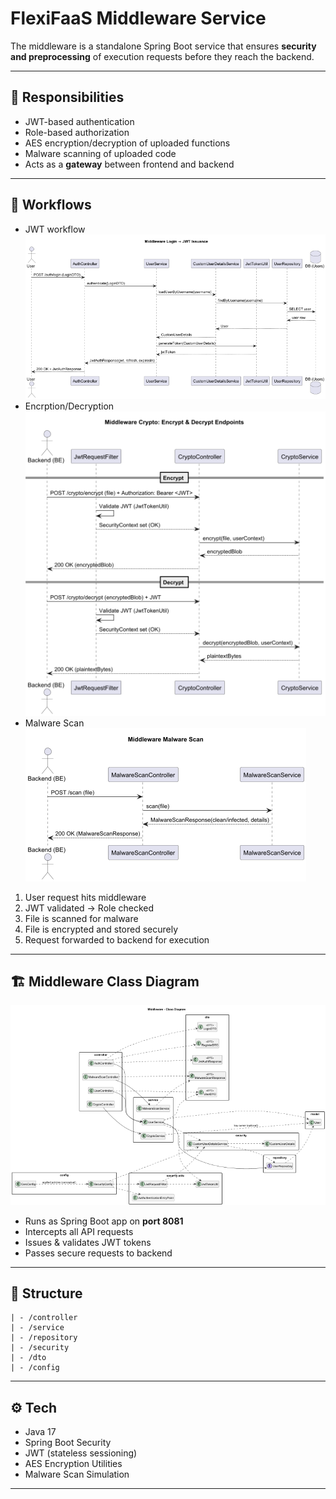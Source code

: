 # FlexiFaaS Middleware Service

The middleware is a standalone Spring Boot service that ensures **security and preprocessing** of execution requests before they reach the backend.

---

## 🔐 Responsibilities

- JWT-based authentication
- Role-based authorization
- AES encryption/decryption of uploaded functions
- Malware scanning of uploaded code
- Acts as a **gateway** between frontend and backend

---

## 🔄 Workflows

- JWT workflow
  ![Middleware JWT Workflow](../docs/middleware-jwt-auth-sequence.png)
- Encrption/Decryption  
  ![Middleware Encryption/Decryption Workflow](../docs/middleware-encry-decrypt-sequence.png)
- Malware Scan
  ![Middleware Malware scan Workflow](../docs/middleware-malwarescan-sequence.png)

1. User request hits middleware
2. JWT validated → Role checked
3. File is scanned for malware
4. File is encrypted and stored securely
5. Request forwarded to backend for execution

---

## 🏗️ Middleware Class Diagram

![Middleware Class Diagram](../docs/middlware-class-diagram.png)

- Runs as Spring Boot app on **port 8081**
- Intercepts all API requests
- Issues & validates JWT tokens
- Passes secure requests to backend

---

## 📂 Structure

```
| - /controller
| - /service
| - /repository
| - /security
| - /dto
| - /config

```

---

## ⚙️ Tech

- Java 17
- Spring Boot Security
- JWT (stateless sessioning)
- AES Encryption Utilities
- Malware Scan Simulation

---
